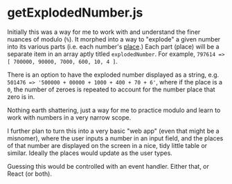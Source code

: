 # getExplodedNumber.js

Initially this was a way for me to work with and understand the finer nuances of modulo (`%`). It morphed into a way to "explode" a given number into its various parts (i.e. each number's [place](https://www.cuemath.com/numbers/place-value/).) Each part (place) will be a separate item in an array aptly titled `explodedNumber`. For example, `797614 => [ 700000, 90000, 7000, 600, 10, 4 ]`.

There is an option to have the exploded number displayed as a string, e.g. `501476 => '500000 + 00000 + 1000 + 400 + 70 + 6'`, where if the place is a `0`, the number of zeroes is repeated to account for the number place that zero is in.

Nothing earth shattering, just a way for me to practice modulo and learn to work with numbers in a very narrow scope.

I further plan to turn this into a very basic "web app" (even that might be a misnomer), where the user inputs a number in an input field, and the places of that number are displayed on the screen in a nice, tidy little table or similar. Ideally the places would update as the user types. 

Guessing this would be controlled with an event handler. Either that, or React (or both).
